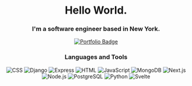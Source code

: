 <div id="header" align="center">
  <h1>Hello World.</h1>
  <h3>I'm a software engineer based in New York.</h3>
  <div id="badges">
    <a href="https://rzh90.netlify.app/">
      <img src="https://img.shields.io/badge/Portfolio-lightgrey?style=for-the-badge&logo=google-chrome" alt="Portfolio Badge"/>
    </a>
  </div>
  
  <h3>Languages and Tools</h3>
  <img src="https://img.shields.io/badge/CSS-lightgrey?style=for-the-badge&logo=css3" alt="CSS">
  <img src="https://img.shields.io/badge/Django-lightgrey?style=for-the-badge&logo=django" alt="Django">
  <img src="https://img.shields.io/badge/Express-lightgrey?style=for-the-badge&logo=express" alt="Express">
  <img src="https://img.shields.io/badge/HTML-lightgrey?style=for-the-badge&logo=html5" alt="HTML">
  <img src="https://img.shields.io/badge/JavaScript-lightgrey?style=for-the-badge&logo=javascript" alt="JavaScript">
  <img src="https://img.shields.io/badge/MongoDB-lightgrey?style=for-the-badge&logo=mongodb" alt="MongoDB">
  <img src="https://img.shields.io/badge/Next.js-lightgrey?style=for-the-badge&logo=nextdotjs" alt="Next.js">
  <img src="https://img.shields.io/badge/Node.js-lightgrey?style=for-the-badge&logo=nodedotjs" alt="Node.js">
  <img src="https://img.shields.io/badge/PostgreSQL-lightgrey?style=for-the-badge&logo=postgresql" alt="PostgreSQL">
  <img src="https://img.shields.io/badge/Python-lightgrey?style=for-the-badge&logo=python" alt="Python">
  <img src="https://img.shields.io/badge/Svelte-lightgrey?style=for-the-badge&logo=svelte" alt="Svelte">
</div>
